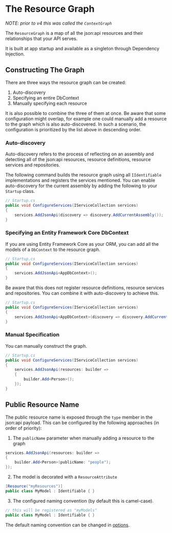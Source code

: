 # The Resource Graph

_NOTE: prior to v4 this was called the `ContextGraph`_

The `ResourceGraph` is a map of all the json:api resources and their relationships that your API serves.

It is built at app startup and available as a singleton through Dependency Injection.

## Constructing The Graph

There are three ways the resource graph can be created:

1. Auto-discovery
2. Specifying an entire DbContext
3. Manually specifying each resource

It is also possible to combine the three of them at once. Be aware that some configuration might overlap, 
for example one could manually add a resource to the graph which is also auto-discovered. In such a scenario, the configuration
is prioritized by the list above in descending order.

### Auto-discovery

Auto-discovery refers to the process of reflecting on an assembly and
detecting all of the json:api resources, resource definitions, resource services and repositories.

The following command builds the resource graph using all `IIdentifiable` implementations and registers the services mentioned.
You can enable auto-discovery for the current assembly by adding the following to your `Startup` class.

```c#
// Startup.cs
public void ConfigureServices(IServiceCollection services)
{
    services.AddJsonApi(discovery => discovery.AddCurrentAssembly());
}
```

### Specifying an Entity Framework Core DbContext

If you are using Entity Framework Core as your ORM, you can add all the models of a `DbContext`  to the resource graph.

```c#
// Startup.cs
public void ConfigureServices(IServiceCollection services)
{
    services.AddJsonApi<AppDbContext>();
}
```

Be aware that this does not register resource definitions, resource services and repositories. You can combine it with auto-discovery to achieve this.

```c#
// Startup.cs
public void ConfigureServices(IServiceCollection services)
{
    services.AddJsonApi<AppDbContext>(discovery => discovery.AddCurrentAssembly());
}
```

### Manual Specification

You can manually construct the graph.

```c#
// Startup.cs
public void ConfigureServices(IServiceCollection services)
{
    services.AddJsonApi(resources: builder =>
    {
        builder.Add<Person>();
    });
}
```

## Public Resource Name

The public resource name is exposed through the `type` member in the json:api payload. This can be configured by the following approaches (in order of priority):

1. The `publicName` parameter when manually adding a resource to the graph
```c#
services.AddJsonApi(resources: builder =>
{
    builder.Add<Person>(publicName: "people");
});
```

2. The model is decorated with a `ResourceAttribute`
```c#
[Resource("myResources")]
public class MyModel : Identifiable { }
```

3. The configured naming convention (by default this is camel-case).
```c#
// this will be registered as "myModels"
public class MyModel : Identifiable { }
```

The default naming convention can be changed in [options](~/usage/options.md#custom-serializer-settings).
